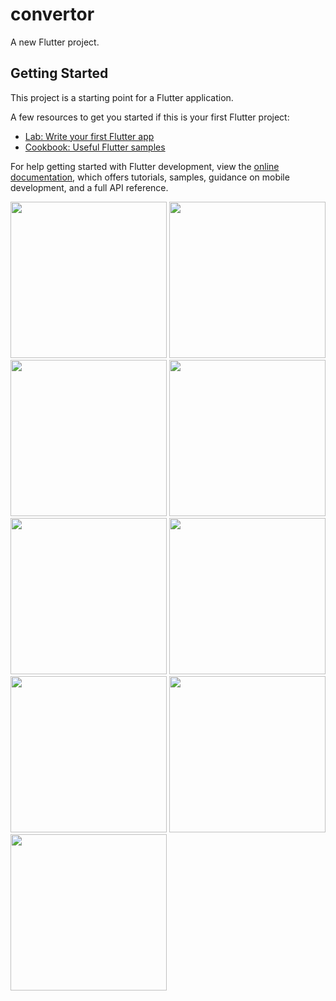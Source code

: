 # convertor

A new Flutter project.

## Getting Started

This project is a starting point for a Flutter application.

A few resources to get you started if this is your first Flutter project:

- [Lab: Write your first Flutter app](https://docs.flutter.dev/get-started/codelab)
- [Cookbook: Useful Flutter samples](https://docs.flutter.dev/cookbook)

For help getting started with Flutter development, view the
[online documentation](https://docs.flutter.dev/), which offers tutorials,
samples, guidance on mobile development, and a full API reference.

<img src="https://user-images.githubusercontent.com/118449869/211459813-cf296c02-f7a5-43f1-a85c-a0fabc9091ee.jpg" width="250px">

<img src="https://user-images.githubusercontent.com/118449869/211459819-3a53722b-af32-4662-9142-e138944236c6.jpg" width="250px">


<img src="https://user-images.githubusercontent.com/118449869/209848872-c910ba64-8ce7-4a07-ae2c-2fe0d0efaa61.png" width="250px">

<img src="https://user-images.githubusercontent.com/118449869/209848888-94d36389-5011-484d-8343-d80e0d861374.png" width="250px">

<img src="https://user-images.githubusercontent.com/118449869/209850093-274596ac-0032-497a-a205-923678594264.png" width="250px">

<img src="https://user-images.githubusercontent.com/118449869/209849064-f0823a06-5c09-4d2c-bf3e-1b2cc4dd2cda.png" width="250px">

<img src="https://user-images.githubusercontent.com/118449869/209849075-bbe6c4c7-a39a-4945-8d9a-6dbfe805ffe3.png" width="250px">

<img src="https://user-images.githubusercontent.com/118449869/209849088-0a2d4111-1fc0-467b-b0e9-8189fe4d318a.png" width="250px">

<img src="https://user-images.githubusercontent.com/118449869/209849098-37d15118-7158-4094-9b37-ac5154a87f75.png" width="250px">




